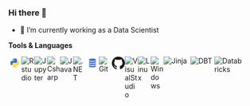 ### Hi there 👋

- 🔭 I’m currently working as a Data Scientist 


**Tools & Languages**

[<img align="left" alt="Python" width="26px" src="https://raw.githubusercontent.com/github/explore/80688e429a7d4ef2fca1e82350fe8e3517d3494d/topics/python/python.png" />](https://www.python.org/)
[<img align="left" alt="Rstudio" width="26px" src="https://www.r-project.org/logo/Rlogo.png" />](https://www.rstudio.com/)
[<img align="left" alt="Jupyter" width="26px" src="https://jupyter.org/assets/homepage/main-logo.svg" />](https://jupyter.org/)
[<img align="left" alt="Csharp" width="26px" src="https://seeklogo.com/images/C/c-sharp-c-logo-02F17714BA-seeklogo.com.png" />](https://docs.microsoft.com/en-us/dotnet/csharp/)
[<img align="left" alt="Java" width="26px" src="https://logoeps.com/wp-content/uploads/2011/06/java-logo-vector.png" />](https://java.com/en/)
[<img align="left" alt=".NET" width="26px" src="https://upload.wikimedia.org/wikipedia/commons/e/ee/.NET_Core_Logo.svg" />](https://docs.microsoft.com/en-us/dotnet/)
<img align="left" alt="SQL" width="26px" src="https://raw.githubusercontent.com/github/explore/80688e429a7d4ef2fca1e82350fe8e3517d3494d/topics/sql/sql.png" />
<img align="left" alt="Git" width="26px" src="https://git-scm.com/images/logos/downloads/Git-Icon-1788C.png" />
<img align="left" al="GitHub" width="26px" src="https://raw.githubusercontent.com/github/explore/78df643247d429f6cc873026c0622819ad797942/topics/github/github.png" />
<img align="left" alt="VisualStudio" width="26px" src="https://img.icons8.com/color/48/000000/visual-studio-2019.png" />
<img align="left" alt="Linux" width="26px" src="https://media.snl.no/media/6980/standard_compressed_datamaskin_linuxlogo.jpg" />
<img align="left" alt="Windows" width="26px" src="https://seekicon.com/free-icon-download/microsoft-windows_1.svg" />
[<img align="left" alt="Jinja" width="54px" src="https://jinja.palletsprojects.com/en/3.1.x/_images/jinja-logo.png" />](https://jinja.palletsprojects.com/en/3.1.x/)
[<img align="left" alt="DBT" width="48px" src="https://www.getdbt.com/ui/img/logos/dbt-logo.svg" />](https://www.getdbt.com/)
[<img align="left" alt="Databricks" width="56px" src="https://upload.wikimedia.org/wikipedia/commons/6/63/Databricks_Logo.png" />](https://www.databricks.com/)

<!--
**anettfre/anettfre** is a ✨ _special_ ✨ repository because its `README.md` (this file) appears on your GitHub profile.

Here are some ideas to get you started:

- 🔭 I’m currently working on ...
- 🌱 I’m currently learning ...
- 👯 I’m looking to collaborate on ...
- 🤔 I’m looking for help with ...
- 💬 Ask me about ...
- 📫 How to reach me: ...
- 😄 Pronouns: ...
- ⚡ Fun fact: ...


- on my master thesis in [Data Science](https://www.uio.no/english/studies/programmes/datascience-master/index.html). I am using [BERT <img align="here" alt="Rstudio" width="26px" src="https://miro.medium.com/max/796/1*QtVrb-X78Q1RauEwnmN0Lw.png" />](https://arxiv.org/abs/1810.04805) to analyse Scandinavian languages.
-->
